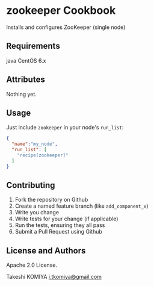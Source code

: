 zookeeper Cookbook
==================
Installs and configures ZooKeeper (single node)

Requirements
------------
java
CentOS 6.x

Attributes
----------
Nothing yet.

Usage
-----
Just include `zookeeper` in your node's `run_list`:

```json
{
  "name":"my_node",
  "run_list": [
    "recipe[zookeeper]"
  ]
}
```

Contributing
------------
1. Fork the repository on Github
2. Create a named feature branch (like `add_component_x`)
3. Write you change
4. Write tests for your change (if applicable)
5. Run the tests, ensuring they all pass
6. Submit a Pull Request using Github

License and Authors
-------------------
Apache 2.0 License.

Takeshi KOMIYA <i.tkomiya@gmail.com>
